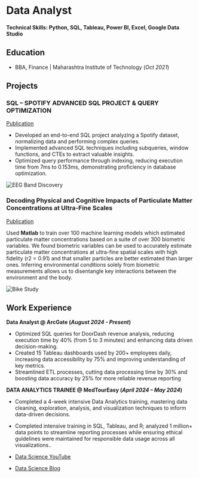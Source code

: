 
# Data Analyst

#### Technical Skills: Python, SQL, Tableau, Power BI, Excel, Google Data Studio

## Education
- BBA, Finance | Maharashtra Institute of Technology (_Oct 2021_)

## Projects
### SQL – SPOTIFY ADVANCED SQL PROJECT & QUERY OPTIMIZATION
[Publication](https://github.com/yaashhrawal/Spotify-)

-  Developed an end-to-end SQL project analyzing a Spotify dataset, normalizing data and performing complex queries.
-  Implemented advanced SQL techniques including subqueries, window functions, and CTEs to extract valuable insights.
-	Optimized query performance through indexing, reducing execution time from 7ms to 0.153ms, demonstrating proficiency in database optimization.

![EEG Band Discovery](/assets/img/eeg_band_discovery.jpeg)

### Decoding Physical and Cognitive Impacts of Particulate Matter Concentrations at Ultra-Fine Scales
[Publication](https://www.mdpi.com/1424-8220/22/11/4240)

Used **Matlab** to train over 100 machine learning models which estimated particulate matter concentrations based on a suite of over 300 biometric variables. We found biometric variables can be used to accurately estimate particulate matter concentrations at ultra-fine spatial scales with high fidelity (r2 = 0.91) and that smaller particles are better estimated than larger ones. Inferring environmental conditions solely from biometric measurements allows us to disentangle key interactions between the environment and the body.

![Bike Study](/assets/img/bike_study.jpeg)


## Work Experience
**Data Analyst @ ArcGate (_August 2024 - Present_)**
-    Optimized SQL queries for DoorDash revenue analysis, reducing execution time by 40% (from 5 to 3 minutes) and enhancing data driven decision-making.
-    Created 15 Tableau dashboards used by 200+ employees daily, increasing data accessibility by 75% and improving understanding of key metrics.
-	Streamlined ETL processes, cutting data processing time by 30% and boosting data accuracy by 25% for more reliable revenue reporting

**DATA ANALYTICS TRAINEE @ MedTourEasy (_April 2024 – May 2024_)**
-    Completed a 4-week intensive Data Analytics training, mastering data cleaning, exploration, analysis, and visualization techniques to inform data-driven decisions.
-    Completed intensive training in SQL, Tableau, and R; analyzed 1 million+ data points to streamline reporting processes while ensuring ethical guidelines were maintained for responsible data usage across all visualizations..


- [Data Science YouTube](https://www.youtube.com/channel/UCa9gErQ9AE5jT2DZLjXBIdA)

- [Data Science Blog](https://medium.com/@shawhin)

